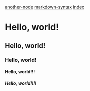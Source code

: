 [another-node](another-node.md)
[markdown-syntax](markdown-syntax.md)
[index](index.md)

# Hello, world!
## Hello, world!
### Hello, world!
#### Hello, world!!!
##### Hello, world!!!!
